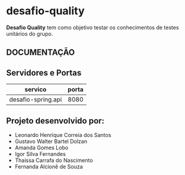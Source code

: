 # desafio-quality

**Desafio Quality** tem como objetivo testar os conhecimentos de testes unitários do grupo. 

## DOCUMENTAÇÃO






## Servidores e Portas
|      servico       |porta  |
|:------------------:|:---:|
| desafio-spring.api |8080  |




## Projeto desenvolvido por:

- Leonardo Henrique Correia dos Santos
- Gustavo Walter Bartel Dolzan
- Amanda Gomes Lobo
- Igor Silva Fernandes
- Thaíssa Carrafa do Nascimento
- Fernanda Alcionê de Souza 
